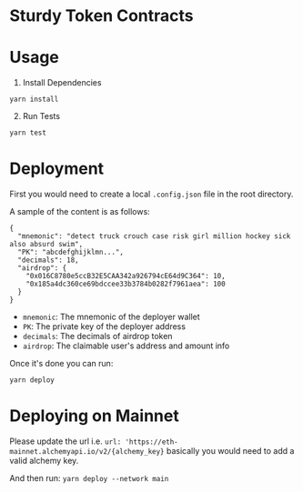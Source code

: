 # Sturdy Token Contracts

Usage
===

1. Install Dependencies

`yarn install`

2. Run Tests

`yarn test`

Deployment
===

First you would need to create a local `.config.json` file in the root directory. 

A sample of the content is as follows:


```
{
  "mnemonic": "detect truck crouch case risk girl million hockey sick also absurd swim",
  "PK": "abcdefghijklmn...",
  "decimals": 18,
  "airdrop": {
    "0x016C8780e5ccB32E5CAA342a926794cE64d9C364": 10,
    "0x185a4dc360ce69bdccee33b3784b0282f7961aea": 100
  }
}
```

- `mnemonic`: The mnemonic of the deployer wallet
- `PK`: The private key of the deployer address
- `decimals`: The decimals of airdrop token
- `airdrop`: The claimable user's address and amount info

Once it's done you can run:

`yarn deploy`


Deploying on Mainnet
===
Please update the url i.e. `url: 'https://eth-mainnet.alchemyapi.io/v2/{alchemy_key}` basically you would need to add a valid alchemy key.

And then run:
`yarn deploy --network main`
